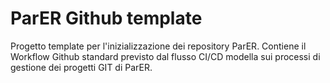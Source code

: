 # ParER Github template

Progetto template per l'inizializzazione dei repository ParER.
Contiene il Workflow Github standard previsto dal flusso CI/CD modella sui processi di gestione dei progetti GIT di ParER.
